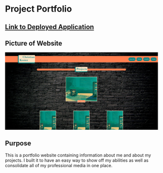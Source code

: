 # Project Portfolio

## [Link to Deployed Application](https://ckester99.github.io/Portfolio/index.html)

## Picture of Website

![Picture of Website](https://github.com/ckester99/Portfolio/blob/main/assets/photos/readme-img.PNG)

## Purpose

This is a portfolio website containing information about me and about my projects. I built it to have an easy way to show
off my abilities as well as consolidate all of my professional media in one place.
